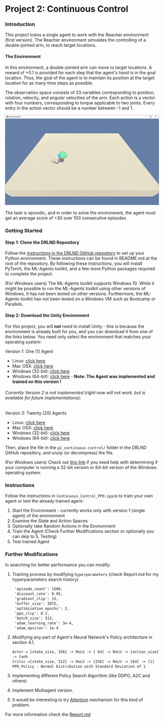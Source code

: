 [//]: # (Image References)

[image1]: single_agent_solved.png "Trained Agent"

# Project 2: Continuous Control

### Introduction

This project trains a single agent to work with the Reacher environment (first version). The Reacher environment simulates the controlling of a double-jointed arm, to reach target locations.

#### The Environment
In this environment, a double-jointed arm can move to target locations. A reward of +0.1 is provided for each step that the agent's hand is in the goal location. Thus, the goal of the agent is to maintain its position at the target location for as many time steps as possible.

The observation space consists of 33 variables corresponding to position, rotation, velocity, and angular velocities of the arm. Each action is a vector with four numbers, corresponding to torque applicable to two joints. Every entry in the action vector should be a number between -1 and 1.

![Trained Agent][image1]

The task is episodic, and in order to solve the environment, the agent must get an average score of +30 over 100 consecutive episodes

### Getting Started
#### Step 1: Clone the DRLND Repository

Follow the [instructions in the DRLND GitHub repository](https://github.com/udacity/deep-reinforcement-learning#dependencies) to set up your Python environment. These instructions can be found in README.md at the root of the repository. By following these instructions, you will install PyTorch, the ML-Agents toolkit, and a few more Python packages required to complete the project.

(For Windows users) The ML-Agents toolkit supports Windows 10. While it might be possible to run the ML-Agents toolkit using other versions of Windows, it has not been tested on other versions. Furthermore, the ML-Agents toolkit has not been tested on a Windows VM such as Bootcamp or Parallels.

#### Step 2: Download the Unity Environment

For this project, you will **not** need to install Unity - this is because the environment is already built for you, and you can download it from one of the links below. You need only select the environment that matches your operating system:

Version 1: One (1) Agent
 - Linux: [click here](https://s3-us-west-1.amazonaws.com/udacity-drlnd/P2/Reacher/one_agent/Reacher_Linux.zip)
 - Mac OSX: [click here](https://s3-us-west-1.amazonaws.com/udacity-drlnd/P2/Reacher/one_agent/Reacher.app.zip)
 - Windows (32-bit): [click here](https://s3-us-west-1.amazonaws.com/udacity-drlnd/P2/Reacher/one_agent/Reacher_Windows_x86.zip)
 - Windows (64-bit): [click here](https://s3-us-west-1.amazonaws.com/udacity-drlnd/P2/Reacher/one_agent/Reacher_Windows_x86_64.zip) - **Note: The Agent was implemented and trained on this version !**

###### Currently Version 2 is not implemented (right now will not work, but is available for future implementations):
Version 2: Twenty (20) Agents
- Linux: [click here](https://s3-us-west-1.amazonaws.com/udacity-drlnd/P2/Reacher/Reacher_Linux.zip)
- Mac OSX: [click here](https://s3-us-west-1.amazonaws.com/udacity-drlnd/P2/Reacher/Reacher.app.zip)
- Windows (32-bit): [click here](https://s3-us-west-1.amazonaws.com/udacity-drlnd/P2/Reacher/Reacher_Windows_x86.zip)
- Windows (64-bit): [click here](https://s3-us-west-1.amazonaws.com/udacity-drlnd/P2/Reacher/Reacher_Windows_x86_64.zip)

Then, place the file in the `p2_continuous-control/` folder in the DRLND GitHub repository, and unzip (or decompress) the file.

(For Windows users) Check out [this link](https://support.microsoft.com/en-us/help/827218/how-to-determine-whether-a-computer-is-running-a-32-bit-version-or-64) if you need help with determining if your computer is running a 32-bit version or 64-bit version of the Windows operating system.

### Instructions

Follow the instructions in `Continuous_Control_PPO.ipynb` to train your own agent or test the already trained agent:
1. Start the Environment - currently works only with version 1 (single agent) of the environment
2. Examine the State and Action Spaces
3. Optionally take Random Actions in the Environment
4. Train the Agent (Check Further Modifications section or optionally you can skip to 5. Testing)
5. Test trained Agent

### Further Modifications

In searching for better performance you can modify:
1. Training process by modifying `hyperparameters` (check Report.md for my hyperparameters search history)

        'episode_count': 1500,
        'discount_rate': 0.95,
        'gradient_clip': 15,
        'buffer_size': 3072,
        'optimization_epochs': 2,
        'ppo_clip': 0.2,
        'batch_size': 512,
        'adam_learning_rate': 3e-4,
        'adam_epsilon': 1e-4

 2. Modifying any part of Agent's Neural Network's Policy architecture in section 4.1.

        Actor = [state_size, 256] -> ReLU -> [ 64] -> ReLU -> [action_size] -> tanh
        Critic =[state_size, 512] -> ReLU -> [256] -> ReLU -> [64] -> [1]
        PPO_Policy - Normal Distribution with Standard Deviation of 1 

3. Implementing different Policy Search Algorithm (like DDPG, A2C and others)
4. Implement Multiagent version.
5. It would be interesting to try [Attention](https://arxiv.org/abs/1706.03762) mechanism for this kind of problem.

For more information check the [Report.md](Report.md)
